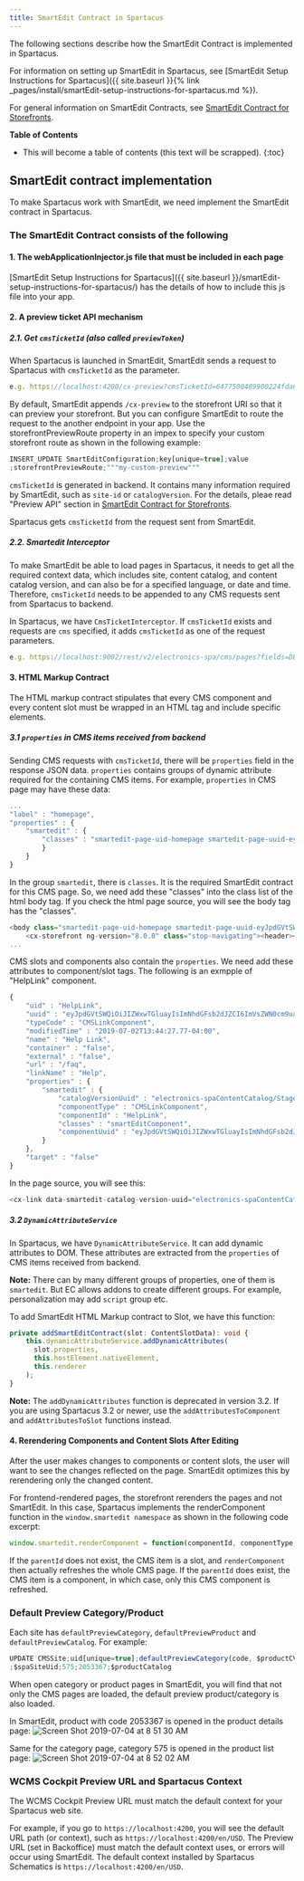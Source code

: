 ```yaml
---
title: SmartEdit Contract in Spartacus
---
```


The following sections describe how the SmartEdit Contract is implemented in Spartacus.

For information on setting up SmartEdit in Spartacus, see [SmartEdit Setup Instructions for Spartacus]({{ site.baseurl }}{% link _pages/install/smartEdit-setup-instructions-for-spartacus.md %}).

For general information on SmartEdit Contracts, see [SmartEdit Contract for Storefronts](https://help.sap.com/viewer/86dd1373053a4c2da8f9885cc9fbe55d/latest/en-US/622cebcb444b42e18de2147775430b9d.html).

**Table of Contents**

- This will become a table of contents (this text will be scrapped).
{:toc}

## SmartEdit contract implementation

To make Spartacus work with SmartEdit, we need implement the SmartEdit contract in Spartacus.

### The SmartEdit Contract consists of the following

#### 1. The webApplicationInjector.js file that must be included in each page

[SmartEdit Setup Instructions for Spartacus]({{ site.baseurl }}/smartEdit-setup-instructions-for-spartacus/) has the details of how to include this js file into your app.

#### 2. A preview ticket API mechanism

##### 2.1. Get `cmsTicketId` (also called `previewToken`)

When Spartacus is launched in SmartEdit, SmartEdit sends a request to Spartacus with `cmsTicketId` as the parameter.

```typescript
e.g. https://localhost:4200/cx-preview?cmsTicketId=6477500489900224fda62f41-167a-40fe-9ecc-39019a64ebb9
```

By default, SmartEdit appends `/cx-preview` to the storefront URI so that it can preview your storefront. But you can configure SmartEdit to route the request to the another endpoint in your app. Use the storefrontPreviewRoute property in an impex to specify your custom storefront route as shown in the following example:

```typescript
INSERT_UPDATE SmartEditConfiguration;key[unique=true];value
;storefrontPreviewRoute;"""my-custom-preview"""
```

`cmsTicketId` is generated in backend. It contains many information required by SmartEdit, such as `site-id` or `catalogVersion`. For the details, pleae read "Preview API" section in [SmartEdit Contract for Storefronts](https://help.sap.com/viewer/86dd1373053a4c2da8f9885cc9fbe55d/latest/en-US/622cebcb444b42e18de2147775430b9d.html).

Spartacus gets `cmsTicketId` from the request sent from SmartEdit.

##### 2.2. Smartedit Interceptor

To make SmartEdit be able to load pages in Spartacus, it needs to get all the required context data, which includes site, content catalog, and content catalog version, and can also be for a specified language, or date and time. Therefore, `cmsTicketId` needs to be appended to any CMS requests sent from Spartacus to backend.

In Spartacus, we have `CmsTicketInterceptor`. If `cmsTicketId` exists and requests are `cms` specified, it adds `cmsTicketId` as one of the request parameters.

```typescript
e.g. https://localhost:9002/rest/v2/electronics-spa/cms/pages?fields=DEFAULT&lang=en&curr=USD&cmsTicketId=6477500489900224fda62f41-167a-40fe-9ecc-39019a64ebb9
```

#### 3. HTML Markup Contract

The HTML markup contract stipulates that every CMS component and every content slot must be wrapped in an HTML tag and include specific elements.

##### 3.1 `properties` in CMS items received from backend

Sending CMS requests with `cmsTicketId`, there will be `properties` field in the response JSON data. `properties` contains groups of dynamic attribute required for the containing CMS items. For example, `properties` in CMS page may have these data:

```typescript
...
"label" : "homepage",
"properties" : {
    "smartedit" : {
        "classes" : "smartedit-page-uid-homepage smartedit-page-uuid-eyJpdGVtSWQiOiJob21lcGFnZSIsImNhdGFsb2dJZCI6ImVsZWN0cm9uaWNzLXNwYUNvbnRlbnRDYXRhbG9nIiwiY2F0YWxvZ1ZlcnNpb24iOiJTdGFnZWQifQ== smartedit-catalog-version-uuid-electronics-spaContentCatalog/Staged"
        }
    }
}
```

In the group `smartedit`, there is `classes`. It is the required SmartEdit contract for this CMS page. So, we need add these "classes" into the class list of the html body tag. If you check the html page source, you will see the body tag has the "classes".

```typescript
<body class="smartedit-page-uid-homepage smartedit-page-uuid-eyJpdGVtSWQiOiJob21lcGFnZSIsImNhdGFsb2dJZCI6ImVsZWN0cm9uaWNzLXNwYUNvbnRlbnRDYXRhbG9nIiwiY2F0YWxvZ1ZlcnNpb24iOiJTdGFnZWQifQ== smartedit-catalog-version-uuid-electronics-spaContentCatalog/Staged">
    <cx-storefront ng-version="8.0.0" class="stop-navigating"><header><cx-page-layout section="header" ng-reflect-section="header" class="header"><!--bindings={
...
```

CMS slots and components also contain the `properties`. We need add these attributes to component/slot tags. The following is an exmpple of "HelpLink" component.

```typescript
{
    "uid" : "HelpLink",
    "uuid" : "eyJpdGVtSWQiOiJIZWxwTGluayIsImNhdGFsb2dJZCI6ImVsZWN0cm9uaWNzLXNwYUNvbnRlbnRDYXRhbG9nIiwiY2F0YWxvZ1ZlcnNpb24iOiJTdGFnZWQifQ==",
    "typeCode" : "CMSLinkComponent",
    "modifiedTime" : "2019-07-02T13:44:27.77-04:00",
    "name" : "Help Link",
    "container" : "false",
    "external" : "false",
    "url" : "/faq",
    "linkName" : "Help",
    "properties" : {
        "smartedit" : {
            "catalogVersionUuid" : "electronics-spaContentCatalog/Staged",
            "componentType" : "CMSLinkComponent",
            "componentId" : "HelpLink",
            "classes" : "smartEditComponent",
            "componentUuid" : "eyJpdGVtSWQiOiJIZWxwTGluayIsImNhdGFsb2dJZCI6ImVsZWN0cm9uaWNzLXNwYUNvbnRlbnRDYXRhbG9nIiwiY2F0YWxvZ1ZlcnNpb24iOiJTdGFnZWQifQ=="
        }
    },
    "target" : "false"
}
```

In the page source, you will see this:

```typescript
<cx-link data-smartedit-catalog-version-uuid="electronics-spaContentCatalog/Staged" data-smartedit-component-type="CMSLinkComponent" data-smartedit-component-id="HelpLink" class="smartEditComponent" data-smartedit-component-uuid="eyJpdGVtSWQiOiJIZWxwTGluayIsImNhdGFsb2dJZCI6ImVsZWN0cm9uaWNzLXNwYUNvbnRlbnRDYXRhbG9nIiwiY2F0YWxvZ1ZlcnNpb24iOiJTdGFnZWQifQ==" data-smart-edit-component-process-status="removeComponent" data-smartedit-element-uuid="8505cd4a-11b3-4fc8-b278-6f8ff74e50b3" style="position: relative;">
```

##### 3.2 `DynamicAttributeService`

In Spartacus, we have `DynamicAttributeService`. It can add dynamic attributes to DOM. These attributes are extracted from the `properties` of CMS items received from backend.

**Note:** There can by many different groups of properties, one of them is `smartedit`. But EC allows addons to create different groups. For example, personalization may add `script` group etc.

To add SmartEdit HTML Markup contract to Slot, we have this function:

```typescript
private addSmartEditContract(slot: ContentSlotData): void {
    this.dynamicAttributeService.addDynamicAttributes(
      slot.properties,
      this.hostElement.nativeElement,
      this.renderer
    );
}
```

**Note:** The `addDynamicAttributes` function is deprecated in version 3.2. If you are using Spartacus 3.2 or newer, use the `addAttributesToComponent` and `addAttributesToSlot` functions instead.

#### 4. Rerendering Components and Content Slots After Editing

After the user makes changes to components or content slots, the user will want to see the changes reflected on the page. SmartEdit optimizes this by rerendering only the changed content.

For frontend-rendered pages, the storefront rerenders the pages and not SmartEdit. In this case, Spartacus implements the renderComponent function in the `window.smartedit namespace` as shown in the following code excerpt:

```typescript
window.smartedit.renderComponent = function(componentId, componentType, parentId) { ... };
```

If the `parentId` does not exist, the CMS item is a slot, and `renderComponent` then actually refreshes the whole CMS page. If the `parentId` does exist, the CMS item is a component, in which case, only this CMS component is refreshed.

### Default Preview Category/Product

Each site has `defaultPreviewCategory`, `defaultPreviewProduct` and `defaultPreviewCatalog`. For example:

```typescript
UPDATE CMSSite;uid[unique=true];defaultPreviewCategory(code, $productCV);defaultPreviewProduct(code, $productCV);defaultPreviewCatalog(id)
;$spaSiteUid;575;2053367;$productCatalog
```

When open category or product pages in SmartEdit, you will find that not only the CMS pages are loaded, the default preview product/category is also loaded.

In SmartEdit, product with code 2053367 is opened in the product details page:
![Screen Shot 2019-07-04 at 8 51 30 AM](https://user-images.githubusercontent.com/44440575/60668058-0d998480-9e39-11e9-98a7-b75422a44c77.png)

Same for the category page, category 575 is opened in the product list page:
![Screen Shot 2019-07-04 at 8 52 02 AM](https://user-images.githubusercontent.com/44440575/60668153-46d1f480-9e39-11e9-885c-d12cc6a62020.png)

### WCMS Cockpit Preview URL and Spartacus Context

The WCMS Cockpit Preview URL must match the default context for your Spartacus web site.

For example, if you go to `https://localhost:4200`, you will see the default URL path (or context), such as `https://localhost:4200/en/USD`. The Preview URL (set in Backoffice) must match the default context uses, or errors will occur using SmartEdit. The default context installed by Spartacus Schematics is `https://localhost:4200/en/USD`.
